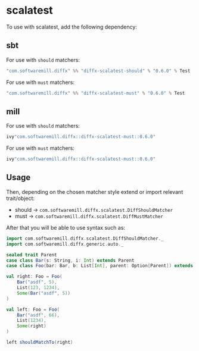 # scalatest

To use with scalatest, add the following dependency:

## sbt

For use with `should` matchers:
```scala
"com.softwaremill.diffx" %% "diffx-scalatest-should" % "0.6.0" % Test
```

For use with `must` matchers:
```scala
"com.softwaremill.diffx" %% "diffx-scalatest-must" % "0.6.0" % Test
```

## mill

For use with `should` matchers:
```scala
ivy"com.softwaremill.diffx::diffx-scalatest-must::0.6.0"
```

For use with `must` matchers:
```scala
ivy"com.softwaremill.diffx::diffx-scalatest-must::0.6.0"
```

## Usage

Then, depending on the chosen matcher style extend or import relevant trait/object:
- should -> `com.softwaremill.diffx.scalatest.DiffShouldMatcher`
- must -> `com.softwaremill.diffx.scalatest.DiffMustMatcher`

After that you will be able to use syntax such as:

```scala
import com.softwaremill.diffx.scalatest.DiffShouldMatcher._
import com.softwaremill.diffx.generic.auto._

sealed trait Parent
case class Bar(s: String, i: Int) extends Parent
case class Foo(bar: Bar, b: List[Int], parent: Option[Parent]) extends Parent

val right: Foo = Foo(
    Bar("asdf", 5),
    List(123, 1234),
    Some(Bar("asdf", 5))
)

val left: Foo = Foo(
    Bar("asdf", 66),
    List(1234),
    Some(right)
)

left shouldMatchTo(right)
```
